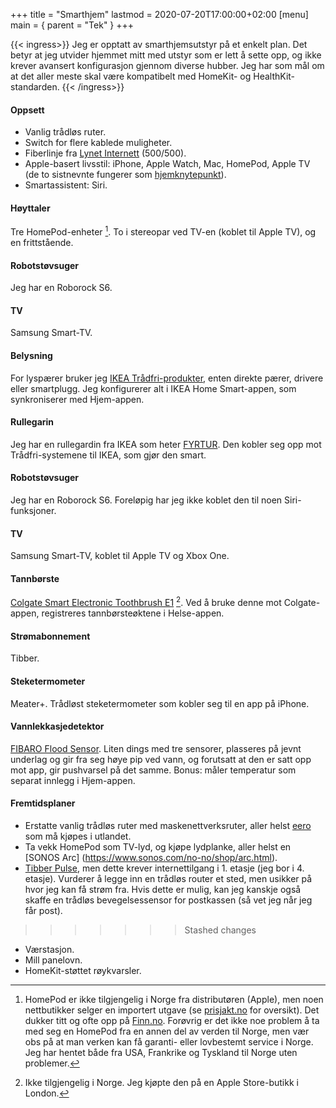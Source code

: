 +++
title = "Smarthjem"
lastmod = 2020-07-20T17:00:00+02:00
[menu]
main = { parent = "Tek" }
+++

{{< ingress>}}
Jeg er opptatt av smarthjemsutstyr på et enkelt plan. Det betyr at jeg
utvider hjemmet mitt med utstyr som er lett å sette opp, og ikke krever
avansert konfigurasjon gjennom diverse hubber. Jeg har som mål om at det
aller meste skal være kompatibelt med HomeKit- og HealthKit-standarden.
{{< /ingress>}}

#### Oppsett

- Vanlig trådløs ruter.
- Switch for flere kablede muligheter.
- Fiberlinje fra [Lynet Internett](https://www.lynet.no) (500/500).
- Apple-basert livsstil: iPhone, Apple Watch, Mac, HomePod, Apple TV (de to sistnevnte fungerer som [hjemknytepunkt](https://support.apple.com/no-no/HT207057)).
- Smartassistent: Siri.

#### Høyttaler
Tre HomePod-enheter [^HomePod]. To i stereopar ved TV-en (koblet til Apple
TV), og en frittstående.

#### Robotstøvsuger

Jeg har en Roborock S6.

#### TV

Samsung Smart-TV.

#### Belysning
For lyspærer bruker jeg [IKEA Trådfri-produkter](https://www.ikea.com/no/no/cat/smartbelysning-36812/), enten direkte pærer, drivere eller smartplugg. Jeg konfigurerer alt i IKEA Home Smart-appen, som synkroniserer med Hjem-appen.

#### Rullegarin
Jeg har en rullegardin fra IKEA som heter [FYRTUR][fyrtur]. Den kobler seg opp mot Trådfri-systemene til IKEA, som gjør den smart.

#### Robotstøvsuger
Jeg har en Roborock S6. Foreløpig har jeg ikke koblet den til noen Siri-funksjoner.

#### TV
Samsung Smart-TV, koblet til Apple TV og Xbox One.

#### Tannbørste
[Colgate Smart Electronic Toothbrush E1][colgate] [^Colgate]. Ved å bruke denne mot Colgate-appen, registreres tannbørsteøktene i Helse-appen. 

#### Strømabonnement
Tibber.

#### Steketermometer
Meater+. Trådløst steketermometer som kobler seg til en app på iPhone.

#### Vannlekkasjedetektor
[FIBARO Flood Sensor][flood]. Liten dings med tre sensorer, plasseres på jevnt underlag og gir fra seg høye pip ved vann, og forutsatt at den er satt opp mot app, gir pushvarsel på det samme. Bonus: måler temperatur som separat innlegg i Hjem-appen.

#### Fremtidsplaner
- Erstatte vanlig trådløs ruter med maskenettverksruter, aller helst [eero](https://eero.com) som må kjøpes i utlandet.
- Ta vekk HomePod som TV-lyd, og kjøpe lydplanke, aller helst en [SONOS Arc] (https://www.sonos.com/no-no/shop/arc.html).
- [Tibber Pulse](https://tibber.com/no/produkt/pulse), men dette krever internettilgang i 1. etasje (jeg bor i 4. etasje). Vurderer å legge inn en trådløs router et sted, men usikker på hvor jeg kan få strøm fra. Hvis dette er mulig, kan jeg kanskje også skaffe en trådløs bevegelsessensor for postkassen (så vet jeg når jeg får post).
>>>>>>> Stashed changes

[^HomePod]: HomePod er ikke tilgjengelig i Norge fra distributøren (Apple), men noen nettbutikker selger en importert utgave (se [prisjakt.no](https://www.prisjakt.no/product.php?p=4356903) for oversikt). Det dukker titt og ofte opp på [Finn.no](https://www.finn.no/bap/forsale/search.html?q=Homepod&search_type=SEARCH_ID_BAP_ALL). Forøvrig er det ikke noe problem å ta med seg en HomePod fra en annen del av verden til Norge, men vær obs på at man verken kan få garanti- eller lovbestemt service i Norge. Jeg har hentet både fra USA, Frankrike og Tyskland til Norge uten problemer.
- Værstasjon.
- Mill panelovn.
- HomeKit-støttet røykvarsler.

[^Colgate]: Ikke tilgjengelig i Norge. Jeg kjøpte den på en Apple Store-butikk i London.

[Colgate]: https://www.apple.com/uk/shop/product/HLR52Z/A/colgate-smart-electronic-toothbrush-e1?fnode=577fc66aa0303209c72c90bfdd1d75e59a4ddc1e03edeeed4cb3ae70940863abadd0066d013f1297381029edf19ba9155ebdeece67729ee140a74ef69e15cd0e577d7ef3f21498933d654076d93d8f3066994450a352784fac75ed08793d82d5e3a954af5bf74e48e8c360e4d9c0e9bb

[fyrtur]: https://www.ikea.com/no/no/p/fyrtur-lystett-rullegardin-tradlos-batteridrevet-gra-20408178/

[flood]: https://www.apple.com/no/shop/product/HLPS2ZM/A/fibaro-flood-sensor-homekit-kompatibel?fnode=c9afeb695df11da03115d7587a3ea3aea755e2614677be79b416333ef5debc6b7117b0966a1e8985594445f47820b669c7c5130a105c789531e7f92a1fe6fefe0045327b89bec5a61d3706b61c78424a7079df59177057cc5792f6b6ae63b846b88f6579fe96377a1305cd8d89f12a45&fs=f%3Dsensor%26fh%3D482b%252B463e